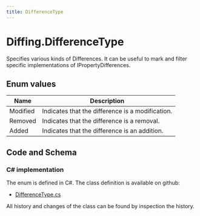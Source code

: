 ```yaml
---
title: DifferenceType
---
```


# Diffing.DifferenceType

Specifies various kinds of Differences. It can be useful to mark and filter specific implementations of IPropertyDifferences.

## Enum values

| Name            | Description                                                    |
|-----------------|----------------------------------------------------------------|
| Modified |  Indicates that the difference is a modification.  |
| Removed |  Indicates that the difference is a removal.  |
| Added |  Indicates that the difference is an addition.  |


## Code and Schema

### C# implementation

The enum is defined in C#. The class definition is available on github:

- [DifferenceType.cs](https://github.com/BHoM/BHoM/blob/develop/Diffing_oM/DifferenceType.cs)

All history and changes of the class can be found by inspection the history.
